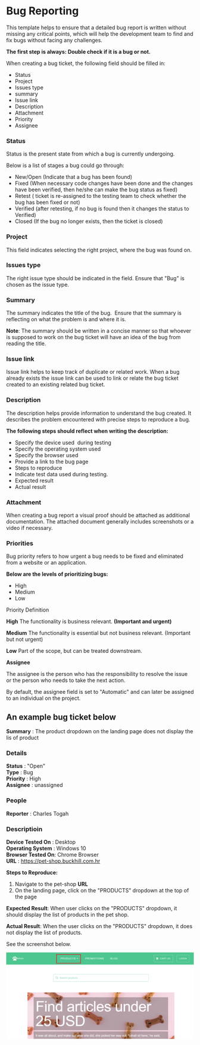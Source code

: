 # Bug Reporting
This template helps to ensure that a detailed bug report is written without missing any critical points, which will help the development team to find and fix bugs without facing any challenges.

**The first step is always: Double check if it is a bug or not.**

When creating a bug ticket, the following field should be filled in:

- Status
- Project
- Issues type
- summary
- Issue link
- Description
- Attachment
- Priority
- Assignee

### Status

Status is the present state from which a bug is currently undergoing. 

Below is a list of stages a bug could go through:

- New/Open (Indicate that a bug has been found)
- Fixed (When necessary code changes have been done and the changes have been verified, then he/she can make the bug status as fixed)
- Retest ( ticket is re-assigned to the testing team to check whether the bug has been fixed or not)
- Verified (after retesting, if no bug is found then it changes the status to Verified)
- Closed (If the bug no longer exists, then the ticket is closed)

### Project

This field indicates selecting the right project, where the bug was found on.

### Issues type

The right issue type should be indicated in the field. Ensure that "Bug" is chosen as the issue type.

### Summary

The summary indicates the title of the bug.  Ensure that the summary is reflecting on what the problem is and where it is.

**Note**: The summary should be written in a concise manner so that whoever is supposed to work on the bug ticket will have an idea of the bug from reading the title.

### Issue link

Issue link helps to keep track of duplicate or related work. When a bug already exists the issue link can be used to link or relate the bug ticket created to an existing related bug ticket.

### Description

The description helps provide information to understand the bug created. It describes the problem encountered with precise steps to reproduce a bug.

**The following steps should reflect when writing the description:**  

- Specify the device used  during testing
- Specify the operating system used
- Specify the browser used
- Provide a link to the bug page
- Steps to reproduce
- Indicate test data used during testing.
- Expected result
- Actual result

### Attachment

When creating a bug report a visual proof should be attached as additional documentation. The attached document generally includes screenshots or a video if necessary.

### Priorities

Bug priority refers to how urgent a bug needs to be fixed and eliminated from a website or an application. 

**Below are the levels of prioritizing bugs:**  

- High
- Medium
- Low

Priority	     Definition  


**High**  	    The functionality is business relevant. **(Important and urgent)**


**Medium**  	    The functionality is essential but not business relevant. (Important but not urgent) 


**Low**       	Part of the scope, but can be treated downstream.


**Assignee**

The assignee is the person who has the responsibility to resolve the issue or the person who needs to take the next action.    

By default, the assignee field is set to "Automatic" and can later be assigned to an individual on the project.

## An example bug ticket below

**Summary** : The product dropdown on the landing page does not display the lis of product

### Details

**Status** : "Open"  
**Type** : Bug   
**Priority** : High  
**Assignee** : unassigned  

### People
**Reporter** : Charles Togah

### Descriptioin

**Device Tested On** :  Desktop  
**Operating System** :  Windows 10  
**Browser Tested On**: Chrome Browser  
**URL** : https://pet-shop.buckhill.com.hr

**Steps to Reproduce:** 

1. Navigate to the pet-shop **URL**
2. On the landing page, click on the "PRODUCTS" dropdown at the top of the page

**Expected Result**: When user clicks on the "PRODUCTS" dropdown, it should display the list of products in the pet shop.

**Actual Result**: When the user clicks on the "PRODUCTS" dropdown, it does not display the list of products.  

See the screenshot below.

![bug](Bug.PNG)



